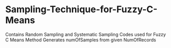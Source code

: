 # Sampling-Technique-for-Fuzzy-C-Means
Contains Random Sampling and Systematic Sampling Codes used for Fuzzy C Means Method
Generates numOfSamples from given NumOfRecords
